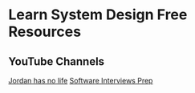 # Learn System Design Free Resources 

## YouTube Channels
[Jordan has no life](https://www.youtube.com/@jordanhasnolife5163)
[Software Interviews Prep](https://www.youtube.com/@SoftwareInterviewsPrep)
